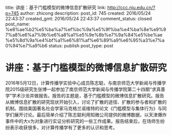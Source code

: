 title: 讲座：基于门槛模型的微博信息扩散研究
link: http://ccc.nju.edu.cn/?p=745
author: zhicong
description: 
post_id: 745
created: 2016/05/24 22:43:37
created_gmt: 2016/05/24 22:43:37
comment_status: closed
post_name: %e8%ae%b2%e5%ba%a7%ef%bc%9a%e5%9f%ba%e4%ba%8e%e9%97%a8%e6%a7%9b%e6%a8%a1%e5%9e%8b%e7%9a%84%e5%be%ae%e5%8d%9a%e4%bf%a1%e6%81%af%e6%89%a9%e6%95%a3%e7%a0%94%e7%a9%b6
status: publish
post_type: post

# 讲座：基于门槛模型的微博信息扩散研究

2016年5月12日，计算传播学实验中心成员陈志聪，与南京师范大学新闻与传播学院2015级研究生张博一起参加了南京师范大学新闻与传播学院第二十四期“求真善学”学术沙龙并做报告。报告的主题是，基于门槛模型的微博信息扩散研究。报告从微博信息扩散的研究现状开始引入，讨论了扩散的途径、扩散的参与者和扩散的机制。围绕美国著名社会学家马克格兰诺维特的论文《门槛模型与集体行为》与同学们展开讨论。最后简单介绍了陈志聪利用知微公司提供的微博数据，以天津爆炸事件中的大v为对象进行实证分析研究的一些工作成果。报告结束后，在场师生纷纷表示收获很多，对计算传播学有了更多的认识和思考。